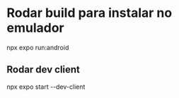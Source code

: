 # Rodar build para instalar no emulador

npx expo run:android

## Rodar dev client

npx expo start --dev-client
